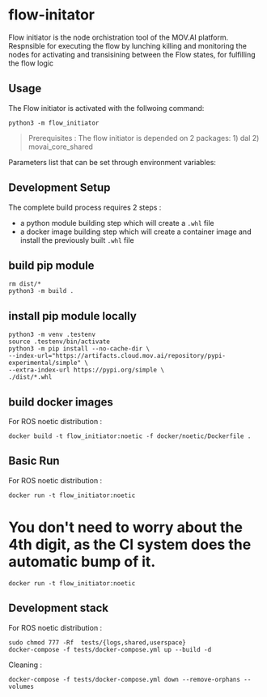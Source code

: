 # flow-initator
Flow initiator is the node orchistration tool of the MOV.AI platform.
Respnsible for executing the flow by lunching killing and monitoring the nodes for
activating and transisining between the Flow states, for fulfilling the flow logic

## Usage

The Flow initiator is activated with the follwoing command:

    python3 -m flow_initiator

> Prerequisites : The flow initiator is depended on 2 packages:
    1) dal
    2) movai_core_shared

Parameters list that can be set through environment variables:



## Development Setup

The complete build process requires 2 steps :
- a python module building step which will create a `.whl` file
- a docker image building step which will create a container image and install the previously built `.whl` file

## build pip module

    rm dist/*
    python3 -m build .

## install pip module locally

    python3 -m venv .testenv
    source .testenv/bin/activate
    python3 -m pip install --no-cache-dir \
    --index-url="https://artifacts.cloud.mov.ai/repository/pypi-experimental/simple" \
    --extra-index-url https://pypi.org/simple \
    ./dist/*.whl

## build docker images

For ROS noetic distribution :

    docker build -t flow_initiator:noetic -f docker/noetic/Dockerfile .


## Basic Run

For ROS noetic distribution :

    docker run -t flow_initiator:noetic

You don't need to worry about the 4th digit, as the CI system does the automatic bump of it.
=======
    docker run -t flow_initiator:noetic

## Development stack

For ROS noetic distribution :

    sudo chmod 777 -Rf  tests/{logs,shared,userspace}
    docker-compose -f tests/docker-compose.yml up --build -d

Cleaning :

    docker-compose -f tests/docker-compose.yml down --remove-orphans --volumes


